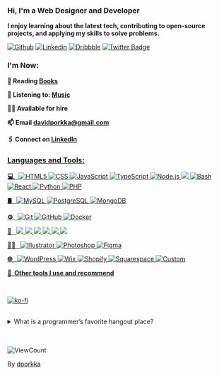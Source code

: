 ### Hi, I'm a Web Designer and Developer
<!-- <img src="https://i.giphy.com/media/v1.Y2lkPTc5MGI3NjExN25wOXN1Z2x4NXRnem83Zmo3bGd6a2VpYzNmYnFuZmc1NHZjdmhseSZlcD12MV9pbnRlcm5hbF9naWZfYnlfaWQmY3Q9Zw/xT9IgzoKnwFNmISR8I/giphy.gif" width="40%" align="right"> -->

**I enjoy learning about the latest tech, contributing to open-source projects, and applying my skills to solve problems.**

<!-- Your badges
You can use the website to generate badges: https://shields.io/
-->


[![Github](https://img.shields.io/badge/-Github-000?style=flat&logo=Github&logoColor=white)](https://github.com/dporkka)
[![Linkedin](https://img.shields.io/badge/-LinkedIn-blue?style=flat&logo=Linkedin&logoColor=white)](https://www.linkedin.com/in/david-porkka/)
[![Dribbble](https://img.shields.io/badge/-Dribbble-pink?style=flat&logo=Dribbble&logoColor=white)](https://dribbble.com/dapodigital)
[![Twitter Badge](https://img.shields.io/badge/-Twitter-1da1f2?style=flat-square&labelColor=1da1f2&logo=twitter&logoColor=white&link=https://twitter.com/dporkka)](https://twitter.com/dporkka)

<p></p>

### I'm Now:

<!-- Any image aligned to the right. Beware the width -->
<!-- Icons can be found at Emojiterra https://emojiterra.com/ -->

<!-- <img src="https://media.giphy.com/media/QHE5gWI0QjqF2/giphy.gif" width="40%" align="right"> -->

<!-- **👨🏽‍💻 Working on: <a href="https://nulango.com" target="_blank">Nulango</a>** -->

 **📙 Reading <a href="https://www.davidporkka.com/books">Books</a>** 

 **🎵 Listening to: <a href="https://open.spotify.com/user/wilhelm_lavender?si=cdc81a4db6d44620&nd=1&dlsi=b96f280269ee47ab" target="_blank">Music</a>** 
 
 **🧑‍💼 Available for hire**
 
 **📫 Email <a href="mailto:davidporkka@gmail.com">davidporkka@gmail.com</a>**
 
 **🖇️ Connect on <a href="https://www.linkedin.com/in/david-porkka" target="_blank">LinkedIn**

<p></p>

### Languages and Tools: 
  
  <!-- Your languages and tools. Be careful with the alignment. 
  You can use this sites to get logos: https://www.vectorlogo.zone or https://simpleicons.org/
  -->
  <!-- <img width="40%" height="180em" align="right" alt="Github" src="https://github-readme-stats.vercel.app/api/top-langs/?username=dporkka&theme=buefy&layout=compact" /> -->

**💻 &nbsp;**
  ![HTML5](https://img.shields.io/badge/-HTML5-333333?style=flat&logo=HTML5)
  ![CSS](https://img.shields.io/badge/-CSS-333333?style=flat&logo=CSS3&logoColor=1572B6)
  ![JavaScript](https://img.shields.io/badge/-JavaScript-333333?style=flat&logo=javascript)
  ![TypeScript](https://img.shields.io/badge/-TypeScript-333333?style=flat&logo=typescript)
  ![Node.js](https://img.shields.io/badge/-Node.js-333333?style=flat&logo=node.js)
  <img src="https://img.shields.io/badge/-Express.js-333333?style=flat">
  ![Bash](https://img.shields.io/badge/-Bash-333333?style=flat&logo=bash)
  ![React](https://img.shields.io/badge/-React-333333?style=flat&logo=react)
  ![Python](https://img.shields.io/badge/-Python-333333?style=flat&logo=python)
  ![PHP](https://img.shields.io/badge/-PHP-333333?style=flat&logo=php)
  
**🛢 &nbsp;**
  ![MySQL](https://img.shields.io/badge/-MySQL-333333?style=flat&logo=mysql)
  ![PostgreSQL](https://img.shields.io/badge/-PostgreSQL-333333?style=flat&logo=postgresql)
  ![MongoDB](https://img.shields.io/badge/-MongoDB-333333?style=flat&logo=mongodb)

**⚙️ &nbsp;**
  ![Git](https://img.shields.io/badge/-Git-333333?style=flat&logo=git)
  ![GitHub](https://img.shields.io/badge/-GitHub-333333?style=flat&logo=github)
  ![Docker](https://img.shields.io/badge/-Docker-333333?style=flat&logo=docker)
  
**🔧 &nbsp;**
  <img src="http://img.shields.io/badge/-VSCode-333333?style=flat&logo=visual-studio-code&logoColor=white">
  <img src="http://img.shields.io/badge/-AWS-333333?style=flat&logo=amazon-web-services&logoColor=white">
  <img src="http://img.shields.io/badge/-GCP-333333?style=flat&logo=google-cloud-platform&logoColor=white">
  <img src="http://img.shields.io/badge/-Heroku-333333?style=flat&logo=heroku&logoColor=white">
  <img src="http://img.shields.io/badge/-Netlify-333333?style=flat&logo=netlify&logoColor=white">
  <img src="http://img.shields.io/badge/-Vercel-333333?style=flat&logo=vercel&logoColor=white">
  
 **👨‍🎨 &nbsp;**
  ![Illustrator](https://img.shields.io/badge/-Illustrator-333333?style=flat&logo=adobe-illustrator)
  ![Photoshop](https://img.shields.io/badge/-Photoshop-333333?style=flat&logo=adobe-photoshop)
  ![Figma](https://img.shields.io/badge/-Figma-333333?style=flat&logo=figma)

**🌐 &nbsp;**
  ![WordPress](https://img.shields.io/badge/-WordPress-333333?style=flat&logo=wordpress)
  ![Wix](https://img.shields.io/badge/-Wix-333333?style=flat&logo=wix)
  ![Shopify](https://img.shields.io/badge/-Shopify-333333?style=flat&logo=shopify)
  ![Squarespace](https://img.shields.io/badge/-Squarepace-333333?style=flat&logo=squarespace)
  ![Custom](https://img.shields.io/badge/-Custom-333333?style=flat&logo=custom)

**🔨 &nbsp;<a href="https://davidporkka.com/tools/" target="_blank">Other tools I use and recommend</a>**

<br>

[![ko-fi](https://ko-fi.com/img/githubbutton_sm.svg)](https://ko-fi.com/S6S7YJ9T1)

<!-- ### :zap: Recent Activity -->
<!--START_SECTION:activity-->
<!--END_SECTION:activity-->


<!-- Your hits or visitors
site: http://hits.dwyl.com or https://visitor-badge.glitch.me
Both apis are in trouble due to the number of requests, if you know any other to register visitors, great
-->

</details>
<br>
<details>
<summary> What is a programmer’s favorite hangout place? </summary>
<br>
Foo Bar
</details>
<br>

<br>
<p align="left">
  <img alt="ViewCount" src="https://views.whatilearened.today/views/github/dporkka/dporkka.svg" />
</p>

<!-- This readme was created by David Porkka - https://github.com/dporkka -->
By [dporkka](https://github.com/dporkka)

<!-- <img src="https://i.giphy.com/media/v1.Y2lkPTc5MGI3NjExNTR6N2VqeDZ1OTR3bzhmMTZvNWg3MDhsbmdobjg1Z3lxajBubmkxNiZlcD12MV9pbnRlcm5hbF9naWZfYnlfaWQmY3Q9Zw/qgQUggAC3Pfv687qPC/giphy.gif" width="100%" align="center"> -->
</div>
